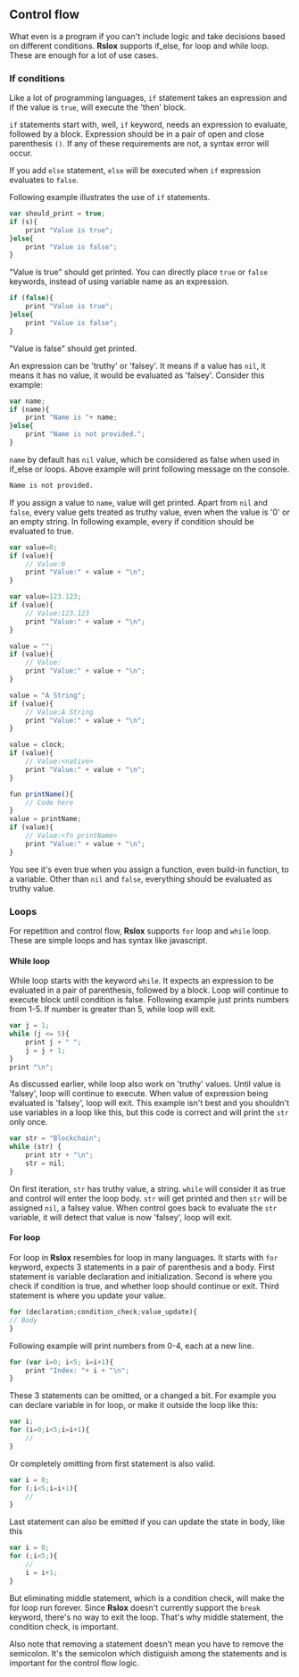 ## Control flow
What even is a program if you can't include logic and take decisions based on different conditions. **Rslox** supports if_else, for loop and while loop. These are enough for a lot of use cases. 

### If conditions
Like a lot of programming languages, `if` statement takes an expression and if the value is `true`, will execute the 'then' block.

`if` statements start with, well, `if` keyword, needs an expression to evaluate, followed by a block. Expression should be in a pair of open and close parenthesis `()`. If any of these requirements are not, a syntax error will occur. 

If you add `else` statement, `else` will be executed when `if` expression evaluates to `false`. 

Following example illustrates the use of `if` statements.

```javascript
var should_print = true;
if (s){
    print "Value is true";
}else{
    print "Value is false";
}
```

"Value is true" should get printed. You can directly place `true` or `false` keywords, instead of using variable name as an expression. 

```javascript
if (false){
    print "Value is true";
}else{
    print "Value is false";
}
```
"Value is false" should get printed.

An expression can be 'truthy' or 'falsey'. It means if a value has `nil`, it means it has no value, it would be evaluated as 'falsey'. Consider this example:

```javascript
var name;
if (name){
    print "Name is "+ name;
}else{
    print "Name is not provided.";
}
```

`name` by default has `nil` value, which be considered as false when used in if_else or loops. Above example will print following message on the console.

```bash
Name is not provided.
```

If you assign a value to `name`, value will get printed. Apart from `nil` and `false`, every value gets treated as truthy value, even when the value is '0' or an empty string. In following example, every if condition should be evaluated to true.

```javascript
var value=0;
if (value){
    // Value:0
    print "Value:" + value + "\n";
}

var value=123.123;
if (value){
    // Value:123.123
    print "Value:" + value + "\n";
}

value = "";
if (value){
    // Value:
    print "Value:" + value + "\n";
}

value = "A String";
if (value){
    // Value:A String
    print "Value:" + value + "\n";
}

value = clock;
if (value){
    // Value:<native>
    print "Value:" + value + "\n";
}

fun printName(){
    // Code here
}
value = printName;
if (value){
    // Value:<fn printName>
    print "Value:" + value + "\n";
}
```

You see it's even true when you assign a function, even build-in function, to a variable. Other than `nil` and `false`, everything should be evaluated as truthy value.

### Loops
For repetition and control flow, **Rslox** supports `for` loop and `while` loop. These are simple loops and has syntax like javascript. 

#### While loop
While loop starts with the keyword `while`. It expects an expression to be evaluated in a pair of parenthesis, followed by a block. Loop will continue to execute block until condition is false. Following example just prints numbers from 1-5. If number is greater than 5, while loop will exit.

```javascript
var j = 1;
while (j <= 5){
    print j + " ";
    j = j + 1;
}
print "\n";
```

As discussed earlier, while loop also work on 'truthy' values. Until value is 'falsey', loop will continue to execute. When value of expression being evaluated is 'falsey', loop will exit. This example isn't best and you shouldn't use variables in a loop like this, but this code is correct and will print the `str` only once.

```javascript
var str = "Blockchain";
while (str) {
    print str + "\n";
    str = nil;
}
```
On first iteration, `str` has truthy value, a string. `while` will consider it as true and control will enter the loop body. `str` will get printed and then `str` will be assigned `nil`, a falsey value. When control goes back to evaluate the `str` variable, it will detect that value is now 'falsey', loop will exit.

#### For loop
For loop in **Rslox** resembles for loop in many languages. It starts with `for` keyword, expects 3 statements in a pair of parenthesis and a body. First statement is variable declaration and initialization. Second is where you check if condition is true, and whether loop should continue or exit. Third statement is where you update your value.

```javascript
for (declaration;condition_check;value_update){
// Body
}
```

Following example will print numbers from 0-4, each at a new line.

```javascript
for (var i=0; i<5; i=i+1){
    print "Index: "+ i + "\n";
}
```

These 3 statements can be omitted, or a changed a bit. For example you can declare variable in for loop, or make it outside the loop like this:

```javascript
var i;
for (i=0;i<5;i=i+1){
    // 
}
```

Or completely omitting from first statement is also valid. 

```javascript
var i = 0;
for (;i<5;i=i+1){
    //
}
```

Last statement can also be emitted if you can update the state in body, like this

```javascript
var i = 0;
for (;i<5;){
    //
    i = i+1;
}
```

But eliminating middle statement, which is a condition check, will make the for loop run forever. Since **Rslox** doesn't currently support the `break` keyword, there's no way to exit the loop. That's why middle statement, the condition check, is important. 

Also note that removing a statement doesn't mean you have to remove the semicolon. It's the semicolon which distiguish among the statements and is important for the control flow logic. 